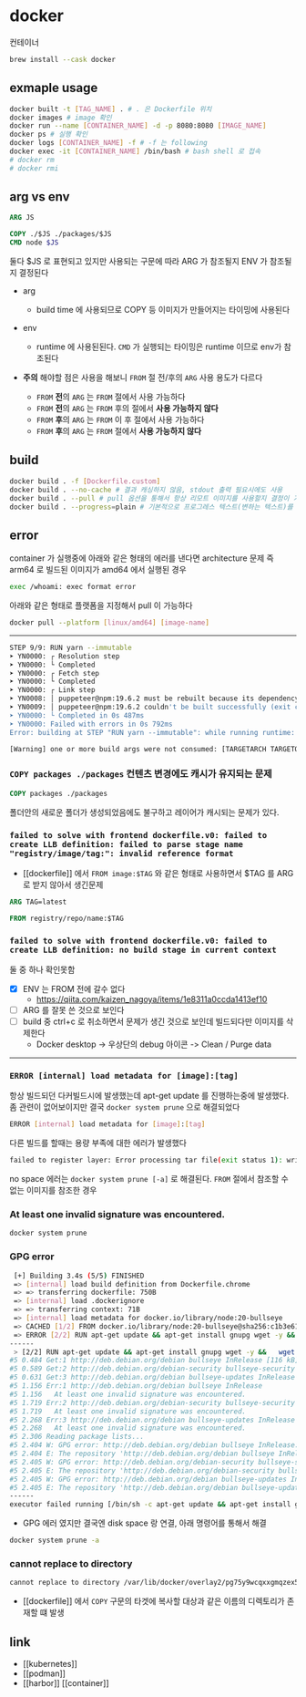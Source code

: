 # docker
컨테이너
```sh
brew install --cask docker 
```

## exmaple usage
```sh 
docker built -t [TAG_NAME] . # . 은 Dockerfile 위치
docker images # image 확인
docker run --name [CONTAINER_NAME] -d -p 8080:8080 [IMAGE_NAME]
docker ps # 실행 확인
docker logs [CONTAINER_NAME] -f # -f 는 following
docker exec -it [CONTAINER_NAME] /bin/bash # bash shell 로 접속
# docker rm 
# docker rmi
```

## arg vs env
```Dockerfile
ARG JS

COPY ./$JS ./packages/$JS
CMD node $JS
```
둘다 $JS 로 표현되고 있지만 사용되는 구문에 따라 ARG 가 참조될지 ENV 가 참조될지 결정된다

- arg
  - build time 에 사용되므로 COPY 등 이미지가 만들어지는 타이밍에 사용된다
- env
  - runtime 에 사용된된다. `CMD` 가 실행되는 타이밍은 runtime 이므로 env가 참조된다
  
- **주의** 해야할 점은 사용을 해보니 `FROM` 절 전/후의 `ARG` 사용 용도가 다르다
  - `FROM` **전**의 `ARG` 는 `FROM` 절에서 사용 가능하다
  - `FROM` **전**의 `ARG` 는 `FROM` 후의 절에서 **사용 가능하지 않다**
  - `FROM` **후**의 `ARG` 는 `FROM` 이 후 절에서 사용 가능하다
  - `FROM` **후**의 `ARG` 는 `FROM` 절에서 **사용 가능하지 않다**

## build
```sh
docker build . -f [Dockerfile.custom]
docker build . --no-cache # 결과 캐싱하지 않음, stdout 출력 필요시에도 사용
docker build . --pull # pull 옵션을 통해서 항상 리모트 이미지를 사용할지 결정이 가능
docker build . --progress=plain # 기본적으로 프로그레스 텍스트(변하는 텍스트)를 보여주는데 이를 plain text 를 출력하는게 좋음
```

## error
container 가 실행중에 아래와 같은 형태의 에러를 낸다면 architecture 문제
즉 arm64 로 빌드된 이미지가 amd64 에서 실행된 경우
```sh
exec /whoami: exec format error                                                                                                              │
```

아래와 같은 형태로 플랫폼을 지정해서 pull 이 가능하다
```sh
docker pull --platform [linux/amd64] [image-name]
```
---
```sh
STEP 9/9: RUN yarn --immutable
➤ YN0000: ┌ Resolution step
➤ YN0000: └ Completed
➤ YN0000: ┌ Fetch step
➤ YN0000: └ Completed
➤ YN0000: ┌ Link step
➤ YN0008: │ puppeteer@npm:19.6.2 must be rebuilt because its dependency tree changed
➤ YN0009: │ puppeteer@npm:19.6.2 couldn't be built successfully (exit code 1, logs can be found here: /tmp/xfs-2807b8a5/build.log)
➤ YN0000: └ Completed in 0s 487ms
➤ YN0000: Failed with errors in 0s 792ms
Error: building at STEP "RUN yarn --immutable": while running runtime: exit status 1
```
```sh 
[Warning] one or more build args were not consumed: [TARGETARCH TARGETOS TARGETPLATFORM]
```

### `COPY packages ./packages` 컨텐츠 변경에도 캐시가 유지되는 문제
```Dockerfile
COPY packages ./packages
```
폴더안의 새로운 폴더가 생성되었음에도 불구하고 레이어가 캐시되는 문제가 있다.

### `failed to solve with frontend dockerfile.v0: failed to create LLB definition: failed to parse stage name "registry/image/tag:": invalid reference format`
- [[dockerfile]] 에서 `FROM image:$TAG` 와 같은 형태로 사용하면서 $TAG 를 ARG 로 받지 않아서 생긴문제
```dockerfile
ARG TAG=latest

FROM registry/repo/name:$TAG
```

### `failed to solve with frontend dockerfile.v0: failed to create LLB definition: no build stage in current context`
둘 중 하나 확인못함
- [X] ENV 는 FROM 전에 갈수 없다
  + https://qiita.com/kaizen_nagoya/items/1e8311a0ccda1413ef10
- [ ] ARG 를 잘못 쓴 것으로 보인다
- [ ] build 중 ctrl+c 로 취소하면서 문제가 생긴 것으로 보인데 빌드되다만 이미지를 삭제한다
  - Docker desktop -> 우상단의 debug 아이콘 -> Clean / Purge data

---

### `ERROR [internal] load metadata for [image]:[tag]`
항상 빌드되던 다커빌드시에 발생했는데 apt-get update 를 진행하는중에 발생했다. 좀 관련이 없어보이지만 결국 `docker system prune` 으로 해결되었다
```sh 
ERROR [internal] load metadata for [image]:[tag]
```
 다른 빌드를 할때는 용량 부족에 대한 에러가 발생했다
```sh 
failed to register layer: Error processing tar file(exit status 1): write /home/pptruser/.cache/puppeteer/chrome/linux-113.0.5672.63/chrome-linux64/ClearKeyCdm/_platform_specific/linux_x64/libclearkeycdm.so: no space left on device
```
no space 에러는 `docker system prune [-a]` 로 해결된다.
`FROM` 절에서 참조할 수 없는 이미지를 참조한 경우

### At least one invalid signature was encountered.
```sh 
docker system prune
```

### GPG error  
```sh
 [+] Building 3.4s (5/5) FINISHED
 => [internal] load build definition from Dockerfile.chrome                                                                                                                                                                        0.0s
 => => transferring dockerfile: 750B                                                                                                                                                                                               0.0s
 => [internal] load .dockerignore                                                                                                                                                                                                  0.0s
 => => transferring context: 71B                                                                                                                                                                                                   0.0s
 => [internal] load metadata for docker.io/library/node:20-bullseye                                                                                                                                                                0.9s
 => CACHED [1/2] FROM docker.io/library/node:20-bullseye@sha256:c1b3e61fa0fde701bdb45032796bc4bb020a8c53f06cba5765584b620087fa03                                                                                                   0.0s
 => ERROR [2/2] RUN apt-get update && apt-get install gnupg wget -y &&   wget --quiet --output-document=- https://dl-ssl.google.com/linux/linux_signing_key.pub | gpg --dearmor > /etc/apt/trusted.gpg.d/google-archive.gpg &&     2.4s
------
 > [2/2] RUN apt-get update && apt-get install gnupg wget -y &&   wget --quiet --output-document=- https://dl-ssl.google.com/linux/linux_signing_key.pub | gpg --dearmor > /etc/apt/trusted.gpg.d/google-archive.gpg &&   sh -c 'echo "deb [arch=amd64] http://dl.google.com/linux/chrome/deb/ stable main" >> /etc/apt/sources.list.d/google.list' &&   apt-get update &&   apt-get install google-chrome-stable -y --no-install-recommends &&   rm -rf /var/lib/apt/lists/*:
#5 0.484 Get:1 http://deb.debian.org/debian bullseye InRelease [116 kB]
#5 0.589 Get:2 http://deb.debian.org/debian-security bullseye-security InRelease [48.4 kB]
#5 0.631 Get:3 http://deb.debian.org/debian bullseye-updates InRelease [44.1 kB]
#5 1.156 Err:1 http://deb.debian.org/debian bullseye InRelease
#5 1.156   At least one invalid signature was encountered.
#5 1.719 Err:2 http://deb.debian.org/debian-security bullseye-security InRelease
#5 1.719   At least one invalid signature was encountered.
#5 2.268 Err:3 http://deb.debian.org/debian bullseye-updates InRelease
#5 2.268   At least one invalid signature was encountered.
#5 2.306 Reading package lists...
#5 2.404 W: GPG error: http://deb.debian.org/debian bullseye InRelease: At least one invalid signature was encountered.
#5 2.404 E: The repository 'http://deb.debian.org/debian bullseye InRelease' is not signed.
#5 2.405 W: GPG error: http://deb.debian.org/debian-security bullseye-security InRelease: At least one invalid signature was encountered.
#5 2.405 E: The repository 'http://deb.debian.org/debian-security bullseye-security InRelease' is not signed.
#5 2.405 W: GPG error: http://deb.debian.org/debian bullseye-updates InRelease: At least one invalid signature was encountered.
#5 2.405 E: The repository 'http://deb.debian.org/debian bullseye-updates InRelease' is not signed.
------
executor failed running [/bin/sh -c apt-get update && apt-get install gnupg wget -y &&   wget --quiet --output-document=- https://dl-ssl.google.com/linux/linux_signing_key.pub | gpg --dearmor > /etc/apt/trusted.gpg.d/google-archive.gpg &&   sh -c 'echo "deb [arch=amd64] http://dl.google.com/linux/chrome/deb/ stable main" >> /etc/apt/sources.list.d/google.list' &&   apt-get update &&   apt-get install google-chrome-stable -y --no-install-recommends &&   rm -rf /var/lib/apt/lists/*]: exit code: 100

```
- GPG 에러 였지만 결국엔 disk space 랑 연결, 아래 명령어를 통해서 해결
```sh 
docker system prune -a
```

### cannot replace to directory
```sh 
cannot replace to directory /var/lib/docker/overlay2/pg75y9wcqxxgmqzex5k30owur/merged/app/.yarn/cache/next-npm-14.0.3-45132b65cd-73aa3d5dd7.zip with file
```
- [[dockerfile]] 에서 `COPY` 구문의 타겟에 복사할 대상과 같은 이름의 디렉토리가 존재할 떄 발생

## link
- [[kubernetes]]
- [[podman]]
- [[harbor]] [[container]]
